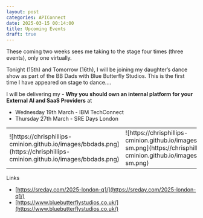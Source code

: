 ```yaml
---
layout: post
categories: APIConnect
date: 2025-03-15 00:14:00
title: Upcoming Events
draft: true
---
```



These coming two weeks sees me taking to the stage four times (three events), only one virtually.

Tonight (15th)  and Tomorrow (16th), I will be joining my daughter’s dance show as part of the BB Dads with Blue Butterfly Studios. This is the first time I have appeared on stage to dance....

I will be delivering my - **Why you should own an internal platform for your External AI and SaaS Providers** at
* Wednesday 19th March - IBM TechConnect
* Thursday 27th March - SRE Days London

<table><tr><td>![https://chrisphillips-cminion.github.io/images/bbdads.png](https://chrisphillips-cminion.github.io/images/bbdads.png)</td><td>![https://chrisphillips-cminion.github.io/images/sredays-sm.png](https://chrisphillips-cminion.github.io/images/sredays-sm.png)</td></tr></table>

<!--more-->
Links
* [https://sreday.com/2025-london-q1/](https://sreday.com/2025-london-q1/)
* [https://www.bluebutterflystudios.co.uk/](https://www.bluebutterflystudios.co.uk/)

